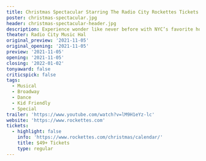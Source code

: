 ```yaml
---
title: Christmas Spectacular Starring The Radio City Rockettes Tickets
poster: christmas-spectacular.jpg
header: christmas-spectacular-header.jpg
description: Experience wonder like never before with NYC’s favorite holiday tradition.
theater: Radio City Music Hal
original_preview: '2021-11-05'
original_opening: '2021-11-05'
preview: '2021-11-05'
opening: '2021-11-05'
closing: '2022-01-02'
tonyaward: false
criticspick: false
tags: 
  - Musical
  - Broadway
  - Dance
  - Kid Friendly
  - Special
trailer: 'https://www.youtube.com/watch?v=lM9H1eYz-lc'
website: 'https://www.rockettes.com'
tickets:
  - highlight: false
    info: 'https://www.rockettes.com/christmas/calendar/'
    title: $49+ Tickets
    type: regular
---
```

